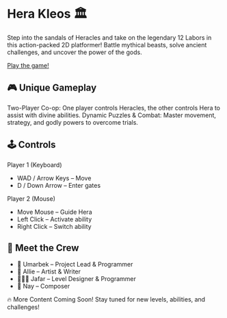 # Hera Kleos 🏛️
Step into the sandals of Heracles and take on the legendary 12 Labors in this action-packed 2D platformer! Battle mythical beasts, solve ancient challenges, and uncover the power of the gods.

[Play the game!](https://umarik.itch.io/hera-kleos)

## 🎮 Unique Gameplay
Two-Player Co-op: One player controls Heracles, the other controls Hera to assist with divine abilities.
Dynamic Puzzles & Combat: Master movement, strategy, and godly powers to overcome trials.

## 🕹️ Controls
Player 1 (Keyboard)
- WAD / Arrow Keys – Move
- D / Down Arrow – Enter gates

Player 2 (Mouse)
- Move Mouse – Guide Hera
- Left Click – Activate ability
- Right Click – Switch ability

## 🚀 Meet the Crew
- 👾 Umarbek – Project Lead & Programmer
- 🎨 Allie – Artist & Writer
- 🧑🏻‍💻 Jafar – Level Designer & Programmer
- 🎼 Nay – Composer

🔥 More Content Coming Soon! Stay tuned for new levels, abilities, and challenges!
